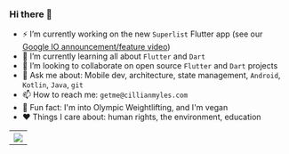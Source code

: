 ### Hi there 👋

- ⚡ I’m currently working on the new `Superlist` Flutter app (see our [Google IO announcement/feature video](https://youtu.be/YRuQj7mlH2I))
- 🔭 I’m currently learning all about `Flutter` and `Dart`
- 👯 I’m looking to collaborate on open source `Flutter` and `Dart` projects
- 💬 Ask me about: Mobile dev, architecture, state management, `Android`, `Kotlin`, `Java`, `git`
- 📫 How to reach me: `getme@cillianmyles.com`
- 🌱 Fun fact: I'm into Olympic Weightlifting, and I'm vegan
- ❤️ Things I care about: human rights, the environment, education

<table style="width:100%">
  <tr>
    <th><img src="https://github-readme-stats.vercel.app/api?username=CillianMyles&show_icons=true&hide_border=true" /></th>
  </tr>
</table>
